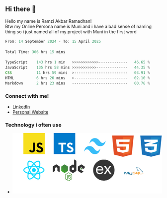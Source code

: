 ## Hi there 👋
Hello my name is Ramzi Akbar Ramadhan!\
Btw my Online Persona name is Muni and i have a bad sense of naming thing so i just named all of my project with Muni in the first word
<!--START_SECTION:Muni-->

```Javascript
From: 14 September 2024 - To: 15 April 2025

Total Time: 306 hrs 15 mins

TypeScript    143 hrs 1 min   >>>>>>>>>>>>-------------   46.65 %
JavaScript    135 hrs 58 mins >>>>>>>>>>>--------------   44.35 %
CSS           11 hrs 59 mins  >------------------------   03.91 %
HTML          6 hrs 26 mins   >------------------------   02.10 %
Markdown      2 hrs 23 mins   -------------------------   00.78 %
```

<!--END_SECTION:Muni-->
### Connect with me!
* [LinkedIn](https://www.linkedin.com/in/ramzi-akbar-ramadhan-b8b05a243/)
* [Personal Website](https://www.muniporto.my.id/)
### Technology i often use
* ![Technology List](assets/techlist.png)
